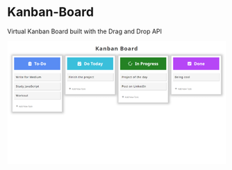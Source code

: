 # Kanban-Board
Virtual Kanban Board built with the Drag and Drop API

![](https://github.com/5ebs/Kanban-Board/blob/master/kanban.svg)
